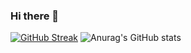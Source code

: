 ### Hi there 👋

[![GitHub Streak](https://github-readme-streak-stats.herokuapp.com/?user=BurhanRashid&theme=dark)](https://git.io/streak-stats)
![Anurag's GitHub stats](https://github-readme-stats.vercel.app/api?username=BurhanRashid&show_icons=true&theme=dark)
<!-- [![Top Langs](https://github-readme-stats.vercel.app/api/top-langs/?username=BurhanRashid&layout=compact)](https://github.com/anuraghazra/github-readme-stats) -->



<!--
*Burhan-Rashid/Burhan-Rashid* is a ✨ special ✨ repository because its `README.md` (this file) appears on your GitHub profile.

Here are some ideas to get you started:

- 🔭 I’m currently working on ...
- 🌱 I’m currently learning ...
- 👯 I’m looking to collaborate on ...
- 🤔 I’m looking for help with ...
- 💬 Ask me about ...
- 📫 How to reach me: ...
- 😄 Pronouns: ...
- ⚡ Fun fact: ...
-->
